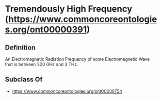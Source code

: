 # Tremendously High Frequency (https://www.commoncoreontologies.org/ont00000391)

## Definition
An Electromagnetic Radiation Frequency of some Electromagnetic Wave that is between 300 GHz and 3 THz.

## Subclass Of
- https://www.commoncoreontologies.org/ont00000754

